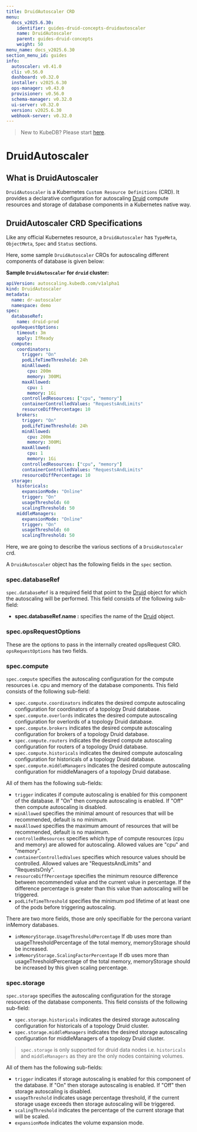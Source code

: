 ```yaml
---
title: DruidAutoscaler CRD
menu:
  docs_v2025.6.30:
    identifier: guides-druid-concepts-druidautoscaler
    name: DruidAutoscaler
    parent: guides-druid-concepts
    weight: 50
menu_name: docs_v2025.6.30
section_menu_id: guides
info:
  autoscaler: v0.41.0
  cli: v0.56.0
  dashboard: v0.32.0
  installer: v2025.6.30
  ops-manager: v0.43.0
  provisioner: v0.56.0
  schema-manager: v0.32.0
  ui-server: v0.32.0
  version: v2025.6.30
  webhook-server: v0.32.0
---
```


> New to KubeDB? Please start [here](/docs/v2025.6.30/README).

# DruidAutoscaler

## What is DruidAutoscaler

`DruidAutoscaler` is a Kubernetes `Custom Resource Definitions` (CRD). It provides a declarative configuration for autoscaling [Druid](https://druid.apache.org/) compute resources and storage of database components in a Kubernetes native way.

## DruidAutoscaler CRD Specifications

Like any official Kubernetes resource, a `DruidAutoscaler` has `TypeMeta`, `ObjectMeta`, `Spec` and `Status` sections.

Here, some sample `DruidAutoscaler` CROs for autoscaling different components of database is given below:

**Sample `DruidAutoscaler` for `druid` cluster:**

```yaml
apiVersion: autoscaling.kubedb.com/v1alpha1
kind: DruidAutoscaler
metadata:
  name: dr-autoscaler
  namespace: demo
spec:
  databaseRef:
    name: druid-prod
  opsRequestOptions:
    timeout: 3m
    apply: IfReady
  compute:
    coordinators:
      trigger: "On"
      podLifeTimeThreshold: 24h
      minAllowed:
        cpu: 200m
        memory: 300Mi
      maxAllowed:
        cpu: 1
        memory: 1Gi
      controlledResources: ["cpu", "memory"]
      containerControlledValues: "RequestsAndLimits"
      resourceDiffPercentage: 10
    brokers:
      trigger: "On"
      podLifeTimeThreshold: 24h
      minAllowed:
        cpu: 200m
        memory: 300Mi
      maxAllowed:
        cpu: 1
        memory: 1Gi
      controlledResources: ["cpu", "memory"]
      containerControlledValues: "RequestsAndLimits"
      resourceDiffPercentage: 10
  storage:
    historicals:
      expansionMode: "Online"
      trigger: "On"
      usageThreshold: 60
      scalingThreshold: 50
    middleManagers:
      expansionMode: "Online"
      trigger: "On"
      usageThreshold: 60
      scalingThreshold: 50
```

Here, we are going to describe the various sections of a `DruidAutoscaler` crd.

A `DruidAutoscaler` object has the following fields in the `spec` section.

### spec.databaseRef

`spec.databaseRef` is a required field that point to the [Druid](/docs/v2025.6.30/guides/druid/concepts/druid) object for which the autoscaling will be performed. This field consists of the following sub-field:

- **spec.databaseRef.name :** specifies the name of the [Druid](/docs/v2025.6.30/guides/druid/concepts/druid) object.

### spec.opsRequestOptions
These are the options to pass in the internally created opsRequest CRO. `opsRequestOptions` has two fields.

### spec.compute

`spec.compute` specifies the autoscaling configuration for the compute resources i.e. cpu and memory of the database components. This field consists of the following sub-field:

- `spec.compute.coordinators` indicates the desired compute autoscaling configuration for coordinators of a topology Druid database.
- `spec.compute.overlords` indicates the desired compute autoscaling configuration for overlords of a topology Druid database.
- `spec.compute.brokers` indicates the desired compute autoscaling configuration for brokers of a topology Druid database.
- `spec.compute.routers` indicates the desired compute autoscaling configuration for routers of a topology Druid database.
- `spec.compute.historicals` indicates the desired compute autoscaling configuration for historicals of a topology Druid database.
- `spec.compute.middleManagers` indicates the desired compute autoscaling configuration for middleManagers of a topology Druid database.


All of them has the following sub-fields:

- `trigger` indicates if compute autoscaling is enabled for this component of the database. If "On" then compute autoscaling is enabled. If "Off" then compute autoscaling is disabled.
- `minAllowed` specifies the minimal amount of resources that will be recommended, default is no minimum.
- `maxAllowed` specifies the maximum amount of resources that will be recommended, default is no maximum.
- `controlledResources` specifies which type of compute resources (cpu and memory) are allowed for autoscaling. Allowed values are "cpu" and "memory".
- `containerControlledValues` specifies which resource values should be controlled. Allowed values are "RequestsAndLimits" and "RequestsOnly".
- `resourceDiffPercentage` specifies the minimum resource difference between recommended value and the current value in percentage. If the difference percentage is greater than this value than autoscaling will be triggered.
- `podLifeTimeThreshold` specifies the minimum pod lifetime of at least one of the pods before triggering autoscaling.

There are two more fields, those are only specifiable for the percona variant inMemory databases.
- `inMemoryStorage.UsageThresholdPercentage` If db uses more than usageThresholdPercentage of the total memory, memoryStorage should be increased.
- `inMemoryStorage.ScalingFactorPercentage` If db uses more than usageThresholdPercentage of the total memory, memoryStorage should be increased by this given scaling percentage.

### spec.storage

`spec.storage` specifies the autoscaling configuration for the storage resources of the database components. This field consists of the following sub-field:

- `spec.storage.historicals` indicates the desired storage autoscaling configuration for historicals of a topology Druid cluster.
- `spec.storage.middleManagers` indicates the desired storage autoscaling configuration for middleManagers of a topology Druid cluster.

> `spec.storage` is only supported for druid data nodes i.e. `historicals` and `middleManagers` as they are the only nodes containing volumes.

All of them has the following sub-fields:

- `trigger` indicates if storage autoscaling is enabled for this component of the database. If "On" then storage autoscaling is enabled. If "Off" then storage autoscaling is disabled.
- `usageThreshold` indicates usage percentage threshold, if the current storage usage exceeds then storage autoscaling will be triggered.
- `scalingThreshold` indicates the percentage of the current storage that will be scaled.
- `expansionMode` indicates the volume expansion mode.
